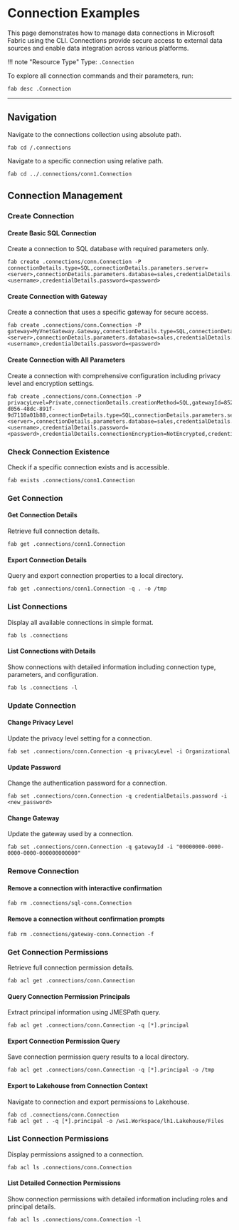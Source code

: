 # Connection Examples

This page demonstrates how to manage data connections in Microsoft Fabric using the CLI. Connections provide secure access to external data sources and enable data integration across various platforms.

!!! note "Resource Type"
    Type: `.Connection`

To explore all connection commands and their parameters, run:

```
fab desc .Connection
```

---

## Navigation

Navigate to the connections collection using absolute path.

```
fab cd /.connections
```

Navigate to a specific connection using relative path.

```
fab cd ../.connections/conn1.Connection
```

## Connection Management

### Create Connection

#### Create Basic SQL Connection

Create a connection to SQL database with required parameters only.

```
fab create .connections/conn.Connection -P connectionDetails.type=SQL,connectionDetails.parameters.server=<server>,connectionDetails.parameters.database=sales,credentialDetails.type=Basic,credentialDetails.username=<username>,credentialDetails.password=<password>
```

#### Create Connection with Gateway

Create a connection that uses a specific gateway for secure access.

```
fab create .connections/conn.Connection -P gateway=MyVnetGateway.Gateway,connectionDetails.type=SQL,connectionDetails.parameters.server=<server>,connectionDetails.parameters.database=sales,credentialDetails.type=Basic,credentialDetails.username=<username>,credentialDetails.password=<password>
```

#### Create Connection with All Parameters

Create a connection with comprehensive configuration including privacy level and encryption settings.

```
fab create .connections/conn.Connection -P privacyLevel=Private,connectionDetails.creationMethod=SQL,gatewayId=852aee7c-d056-48dc-891f-9d7110a01b88,connectionDetails.type=SQL,connectionDetails.parameters.server=<server>,connectionDetails.parameters.database=sales,credentialDetails.type=Basic,credentialDetails.username=<username>,credentialDetails.password=<password>,credentialDetails.connectionEncryption=NotEncrypted,credentialDetails.skipTestConnection=False
```

### Check Connection Existence

Check if a specific connection exists and is accessible.

```
fab exists .connections/conn1.Connection
```

### Get Connection

#### Get Connection Details

Retrieve full connection details.

```
fab get .connections/conn1.Connection
```

#### Export Connection Details

Query and export connection properties to a local directory.

```
fab get .connections/conn1.Connection -q . -o /tmp
```

### List Connections

Display all available connections in simple format.

```
fab ls .connections
```

#### List Connections with Details

Show connections with detailed information including connection type, parameters, and configuration.

```
fab ls .connections -l
```

### Update Connection

#### Change Privacy Level

Update the privacy level setting for a connection.

```
fab set .connections/conn.Connection -q privacyLevel -i Organizational
```

#### Update Password

Change the authentication password for a connection.

```
fab set .connections/conn.Connection -q credentialDetails.password -i <new_password>
```

#### Change Gateway

Update the gateway used by a connection.

```
fab set .connections/conn.Connection -q gatewayId -i "00000000-0000-0000-0000-000000000000"
```

### Remove Connection

#### Remove a connection with interactive confirmation

```
fab rm .connections/sql-conn.Connection
```

#### Remove a connection without confirmation prompts

```
fab rm .connections/gateway-conn.Connection -f
```

### Get Connection Permissions

Retrieve full connection permission details.

```
fab acl get .connections/conn.Connection
```

#### Query Connection Permission Principals

Extract principal information using JMESPath query.

```
fab acl get .connections/conn.Connection -q [*].principal
```

#### Export Connection Permission Query

Save connection permission query results to a local directory.

```
fab acl get .connections/conn.Connection -q [*].principal -o /tmp
```

#### Export to Lakehouse from Connection Context

Navigate to connection and export permissions to Lakehouse.

```
fab cd .connections/conn.Connection
fab acl get . -q [*].principal -o /ws1.Workspace/lh1.Lakehouse/Files
```

### List Connection Permissions

Display permissions assigned to a connection.

```
fab acl ls .connections/conn.Connection
```

#### List Detailed Connection Permissions

Show connection permissions with detailed information including roles and principal details.

```
fab acl ls .connections/conn.Connection -l
```